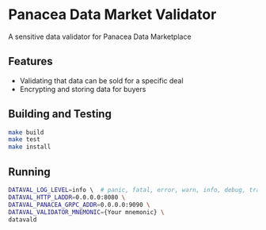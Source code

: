 # Panacea Data Market Validator

A sensitive data validator for Panacea Data Marketplace

## Features

- Validating that data can be sold for a specific deal
- Encrypting and storing data for buyers

## Building and Testing

```bash
make build
make test
make install
```

## Running

```bash
DATAVAL_LOG_LEVEL=info \  # panic, fatal, error, warn, info, debug, trace
DATAVAL_HTTP_LADDR=0.0.0.0:8080 \
DATAVAL_PANACEA_GRPC_ADDR=0.0.0.0:9090 \
DATAVAL_VALIDATOR_MNEMONIC={Your mnemonic} \
datavald
```
